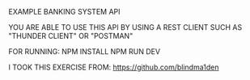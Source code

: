 EXAMPLE BANKING SYSTEM API

YOU ARE ABLE TO USE THIS API BY USING A REST CLIENT SUCH AS "THUNDER CLIENT" OR "POSTMAN"

FOR RUNNING:
NPM INSTALL
NPM RUN DEV


I TOOK THIS EXERCISE FROM: https://github.com/blindma1den
